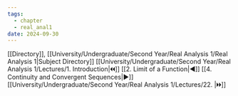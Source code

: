 ```yaml
---
tags:
  - chapter
  - real_anal1
date: 2024-09-30
---
```

[[Directory]], [[University/Undergraduate/Second Year/Real Analysis 1/Real Analysis 1|Subject Directory]]
[[University/Undergraduate/Second Year/Real Analysis 1/Lectures/1. Introduction|🞀🞀]] [[2. Limit of a Function|◀]] [[4. Continuity and Convergent Sequences|▶]] [[University/Undergraduate/Second Year/Real Analysis 1/Lectures/22. |🞂🞂]]
# 
## 
### 